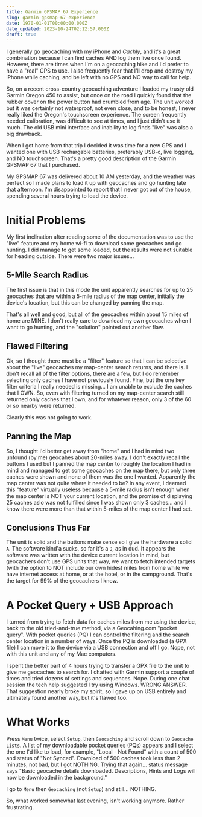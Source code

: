 ```yaml
---
title: Garmin GPSMAP 67 Experience
slug: garmin-gpsmap-67-experience
date: 1970-01-01T00:00:00.000Z
date_updated: 2023-10-24T02:12:57.000Z
draft: true
---
```


I generally go geocaching with my iPhone and *Cachly*, and it's a great combination because I can find caches AND log them live once found.  However, there are times when I'm on a geocaching hike and I'd prefer to have a "real" GPS to use.  I also frequently fear that I'll drop and destroy my iPhone while caching, and be left with no GPS and NO way to call for help.

So, on a recent cross-country geocaching adventure I loaded my trusty old Garmin Oregon 450 to assist, but once on the road I quickly found that the rubber cover on the power button had crumbled from age.  The unit worked but it was certainly not waterproof, not even close, and to be honest, I never really liked the Oregon's touchscreen experience.  The screen frequently needed calibration, was difficult to see at times, and I just didn't use it much.  The old USB mini interface and inability to log finds "live" was also a big drawback.

When I got home from that trip I decided it was time for a new GPS and I wanted one with USB rechargable batteries, preferably USB-c, live logging, and NO touchscreen.  That's a pretty good description of the Garmin GPSMAP 67 that I purchased.

My GPSMAP 67 was delivered about 10 AM yesterday, and the weather was perfect so I made plans to load it up with geocaches and go hunting late that afternoon.  I'm disappointed to report that I never got out of the house, spending several hours trying to load the device.

# Initial Problems

My first inclination after reading some of the documentation was to use the "live" feature and my home wi-fi to download some geocaches and go hunting.  I did manage to get some loaded, but the results were not suitable for heading outside.  There were two major issues...

## 5-Mile Search Radius

The first issue is that in this mode the unit apparently searches for up to 25 geocaches that are within a 5-mile radius of the map center, initially the device's location, but this can be changed by panning the map.

That's all well and good, but all of the geocaches within about 15 miles of home are MINE.  I don't really care to download my own geocaches when I want to go hunting, and the "solution" pointed out another flaw.

## Flawed Filtering

Ok, so I thought there must be a "filter" feature so that I can be selective about the "live" geocaches my map-center search returns, and there is.  I don't recall all of the filter options, there are a few, but I do remember selecting only caches I have not previously found.  Fine, but the one key filter criteria I really needed is missing...  I am unable to exclude the caches that I OWN.  So, even with filtering turned on my map-center search still returned only caches that I own, and for whatever reason, only 3 of the 60 or so nearby were returned.

Clearly this was not going to work.

## Panning the Map

So, I thought I'd better get away from "home" and I had in mind two unfound (by me) geocahes about 20-miles away.  I don't exactly recall the buttons I used but I panned the map center to roughly the location I had in mind and managed to get some geocaches on the map there, but only three caches were shown and none of them was the one I wanted.  Apparently the map center was not quite where it needed to be?  In any event, I deemed this "feature" virtually useless because a 5-mile radius isn't enough when the map center is NOT your current location, and the promise of displaying 25 caches aslo was not fulfilled since I was shown only 3 caches... and I know there were more than that within 5-miles of the map center I had set.

## Conclusions Thus Far

The unit is solid and the buttons make sense so I give the hardware a solid `A`.  The software kind'a sucks, so far it's a `D`, as in dud. It appears the software was written with the device current location in mind, but geocachers don't use GPS units that way, we want to fetch intended targets (with the option to NOT include our own hides) miles from home while we have internet access at home, or at the hotel, or in the campground.  That's the target for 99% of the geocachers I know.

# A Pocket Query + USB Approach

I turned from trying to fetch data for caches miles from me using the device, back to the old tried-and-true method, via a Geocahing.com "pocket query".  With pocket queries (PQ) I can control the filtering and the search center location in a number of ways.  Once the PQ is downloaded (a GPX file) I can move it to the device via a USB connection and off I go.  Nope, not with this unit and any of my Mac computers.

I spent the better part of 4 hours trying to transfer a GPX file to the unit to give me geocaches to search for.  I chatted with Garmin support a couple of times and tried dozens of settings and sequences.  Nope.  During one chat session the tech help suggested I try using Windows.  WRONG ANSWER.  That suggestion nearly broke my spirit, so I gave up on USB entirely and ultimately found another way, but it's flawed too.

# What Works

Press `Menu` twice, select `Setup`, then `Geocaching` and scroll down to `Geocache Lists`.  A list of my downloadable pocket queries (PQs) appears and I select the one I'd like to load, for example, "Local - Not Found" with a count of 500 and status of "Not Synced".  Download of 500 caches took less than 2 minutes, not bad, but I got NOTHING.  Trying that again...  status message says "Basic geocache details downloaded.  Descriptions, Hints and Logs will now be downloaded in the background."

I go to `Menu` then `Geocaching` (not `Setup`) and still... NOTHING.

So, what worked somewhat last evening, isn't working anymore.  Rather frustrating.

